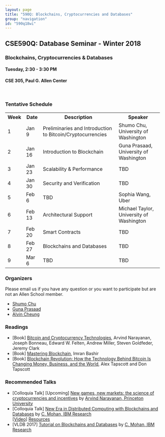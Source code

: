 ```yaml
---
layout: page
title: "590Q: Blockchains, Cryptocurrencies and Databases"
group: "navigation"
id: "590q18wi"
---
```

<style>
  table th td { border: 1px solid black; background-color: rgb(235, 235, 235); }
</style>
## CSE590Q: Database Seminar - Winter 2018
### Blockchains, Cryptocurrencies & Databases
#### Tuesday, 2:30 - 3:30 PM
#### CSE 305, Paul G. Allen Center 
<br>
  
### Tentative Schedule
<table class='schedule'>
  <tr>
    <th>Week</th>
    <th>Date</th>
    <th>Description</th>
    <th>Speaker</th>
  </tr>
  <tr>
    <td>1</td>  
    <td>Jan 9</td>
    <td>Preliminaries and Introduction to Bitcoin/Cryptocurrencies</td>
    <td>Shumo Chu, University of Washington</td>
  </tr>
  <tr>
    <td>2</td>
    <td>Jan 16</td> 
    <td>Introduction to Blockchain</td>
    <td>Guna Prasaad, University of Washington</td>
  </tr>
  <tr>
    <td>3</td>
    <td>Jan 23</td>
    <td>Scalability & Performance </td>
    <td>TBD</td>
  </tr>
  <tr>
    <td>4</td>
    <td>Jan 30</td>
    <td>Security and Verification</td>
    <td>TBD</td>
  </tr>
  <tr>
    <td>5</td>
    <td>Feb 6</td>
    <td>TBD</td>
    <td>Sophia Wang, Uber</td>  
  </tr>
  <tr>
    <td>6</td>
    <td>Feb 13</td>
    <td>Architectural Support</td>
    <td>Michael Taylor, University of Washington</td>
  </tr>
  <tr>
    <td>7</td>
    <td>Feb 20</td>
    <td>Smart Contracts</td>
    <td>TBD</td>
  </tr> 
  <tr>
    <td>8</td>
    <td>Feb 27</td>
    <td>Blockchains and Databases</td>
    <td>TBD</td>
  </tr>
  <tr>
    <td>9</td>
    <td>Mar 6</td>
    <td>TBD</td>
    <td>TBD</td>
  </tr> 
</table>

### Organizers
Please email us if you have any question or you want to participate but are not an Allen School member. 
* [Shumo Chu](mailto:chushumo@cs.washington.edu)
* [Guna Prasaad](mailto:guna@cs.washington.edu)
* [Alvin Cheung](mailto:akcheung@cs.washington.edu)

### Readings
<ul class='tag-bullet-list'>
  <li> 
    <span class='tag'>[Book]</span>
    <a href='http://bitcoinbook.cs.princeton.edu/'>Bitcoin and Cryptocurrency Technologies</a>, Arvind Narayanan, Joseph Bonneau, Edward W. Felten, Andrew Miller, Steven Goldfeder, Jeremy Clark 
  </li>
  <li> 
    <span class='tag'>[Book]</span> 
    <a href='https://www.amazon.com/Mastering-Blockchain-decentralization-cryptography-frameworks/dp/1787125440'> Mastering Blockchain</a>, Imran Bashir 
  </li>
  <li> 
    <span class='tag'>[Book]</span> 
    <a href='https://www.amazon.com/Blockchain-Revolution-Technology-Changing-Business/dp/1101980133'> Blockchain Revolution: How the Technology Behind Bitcoin Is Changing Money, Business, and the World</a>, Alex Tapscott and Don Tapscott
  </li>
</ul>

### Recommended Talks
<ul class='tag-bullet-list'>
  <li>
    <span class='tag'>[Colloquia Talk]</span>
    <span class='tag'>[Upcoming]</span>
    <a href='https://www.cs.washington.edu/events/colloquia/details?id=2993'>New games, new markets: the science of cryptocurrencies and incentives</a> by 
    <a href='http://randomwalker.info/'>Arvind Narayanan, Princeton University</a> 
  </li>
  <li> 
    <span class='tag'>[Colloquia Talk]</span>
    <a href='https://www.cs.washington.edu/events/colloquia/search/details?id=2991'>New Era in Distributed Computing with Blockchains and Databases</a> by 
    <a href='http://researcher.watson.ibm.com/researcher/view.php?person=us-cmohan'>C. Mohan, IBM Research</a>
    <br> 
    <span class='tag'> <a href='https://www.youtube.com/watch?v=Xq_25us15J8'>[Video]</a></span>      
    <span class='tag'> <a href='https://www.facebook.com/notes/mohan-c-mohan/permissioned-blockchains-and-databases/10155027556287295'>Resources</a> </span>
  </li>
  <li>
    <span class='tag'>[VLDB 2017]</span>
    <a href='https://drive.google.com/file/d/0B7lNUaak0bK1ZDhkak05VHA0d00/view'>Tutorial on Blockchains and Databases</a>
    by 
    <a href='http://researcher.watson.ibm.com/researcher/view.php?person=us-cmohan'>C. Mohan, IBM Research</a>
  </li>
</ul>
      
